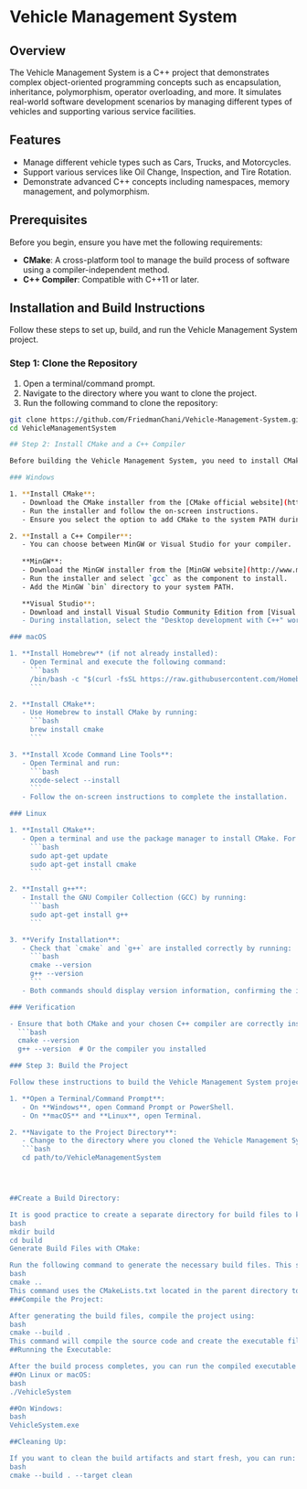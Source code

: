 # Vehicle Management System

## Overview

The Vehicle Management System is a C++ project that demonstrates complex object-oriented programming concepts such as encapsulation, inheritance, polymorphism, operator overloading, and more. It simulates real-world software development scenarios by managing different types of vehicles and supporting various service facilities.

## Features

- Manage different vehicle types such as Cars, Trucks, and Motorcycles.
- Support various services like Oil Change, Inspection, and Tire Rotation.
- Demonstrate advanced C++ concepts including namespaces, memory management, and polymorphism.

## Prerequisites

Before you begin, ensure you have met the following requirements:

- **CMake**: A cross-platform tool to manage the build process of software using a compiler-independent method.
- **C++ Compiler**: Compatible with C++11 or later.

## Installation and Build Instructions

Follow these steps to set up, build, and run the Vehicle Management System project.

### Step 1: Clone the Repository

1. Open a terminal/command prompt.
2. Navigate to the directory where you want to clone the project.
3. Run the following command to clone the repository:

```bash
git clone https://github.com/FriedmanChani/Vehicle-Management-System.git
cd VehicleManagementSystem

## Step 2: Install CMake and a C++ Compiler

Before building the Vehicle Management System, you need to install CMake and a C++ compiler. Follow the instructions below based on your operating system.

### Windows

1. **Install CMake**:
   - Download the CMake installer from the [CMake official website](https://cmake.org/download/).
   - Run the installer and follow the on-screen instructions.
   - Ensure you select the option to add CMake to the system PATH during installation.

2. **Install a C++ Compiler**:
   - You can choose between MinGW or Visual Studio for your compiler.
   
   **MinGW**:
   - Download the MinGW installer from the [MinGW website](http://www.mingw.org/).
   - Run the installer and select `gcc` as the component to install.
   - Add the MinGW `bin` directory to your system PATH.

   **Visual Studio**:
   - Download and install Visual Studio Community Edition from [Visual Studio's website](https://visualstudio.microsoft.com/).
   - During installation, select the "Desktop development with C++" workload.

### macOS

1. **Install Homebrew** (if not already installed):
   - Open Terminal and execute the following command:
     ```bash
     /bin/bash -c "$(curl -fsSL https://raw.githubusercontent.com/Homebrew/install/HEAD/install.sh)"
     ```

2. **Install CMake**:
   - Use Homebrew to install CMake by running:
     ```bash
     brew install cmake
     ```

3. **Install Xcode Command Line Tools**:
   - Open Terminal and run:
     ```bash
     xcode-select --install
     ```
   - Follow the on-screen instructions to complete the installation.

### Linux

1. **Install CMake**:
   - Open a terminal and use the package manager to install CMake. For example, on Debian-based systems (like Ubuntu), run:
     ```bash
     sudo apt-get update
     sudo apt-get install cmake
     ```

2. **Install g++**:
   - Install the GNU Compiler Collection (GCC) by running:
     ```bash
     sudo apt-get install g++
     ```

3. **Verify Installation**:
   - Check that `cmake` and `g++` are installed correctly by running:
     ```bash
     cmake --version
     g++ --version
     ```
   - Both commands should display version information, confirming the installations.

### Verification

- Ensure that both CMake and your chosen C++ compiler are correctly installed by checking their versions:
  ```bash
  cmake --version
  g++ --version  # Or the compiler you installed

### Step 3: Build the Project

Follow these instructions to build the Vehicle Management System project:

1. **Open a Terminal/Command Prompt**:
   - On **Windows**, open Command Prompt or PowerShell.
   - On **macOS** and **Linux**, open Terminal.

2. **Navigate to the Project Directory**:
   - Change to the directory where you cloned the Vehicle Management System repository.
   ```bash
   cd path/to/VehicleManagementSystem




##Create a Build Directory:

It is good practice to create a separate directory for build files to keep your source tree clean.
bash
mkdir build
cd build
Generate Build Files with CMake:

Run the following command to generate the necessary build files. This step configures the project based on the CMakeLists.txt file.
bash
cmake ..
This command uses the CMakeLists.txt located in the parent directory to generate makefiles or project files for your compiler.
###Compile the Project:

After generating the build files, compile the project using:
bash
cmake --build .
This command will compile the source code and create the executable file in the build directory.
##Running the Executable:

After the build process completes, you can run the compiled executable from the build directory.
##On Linux or macOS:
bash
./VehicleSystem

##On Windows:
bash
VehicleSystem.exe

##Cleaning Up:

If you want to clean the build artifacts and start fresh, you can run:
bash
cmake --build . --target clean
